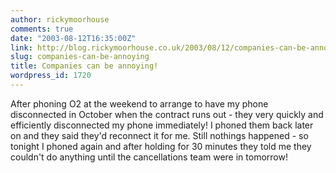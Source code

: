 ```yaml
---
author: rickymoorhouse
comments: true
date: "2003-08-12T16:35:00Z"
link: http://blog.rickymoorhouse.co.uk/2003/08/12/companies-can-be-annoying/
slug: companies-can-be-annoying
title: Companies can be annoying!
wordpress_id: 1720
---
```


After phoning O2 at the weekend to arrange to have my phone disconnected in October when the contract runs out - they very quickly and efficiently disconnected my phone immediately! I phoned them back later on and they said they'd reconnect it for me. Still nothings happened - so tonight I phoned again and after holding for 30 minutes they told me they couldn't do anything until the cancellations team were in tomorrow!
